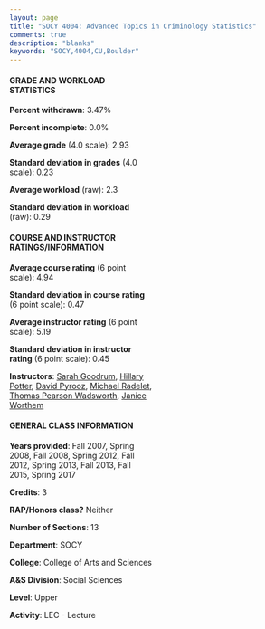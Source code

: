 ```yaml
---
layout: page
title: "SOCY 4004: Advanced Topics in Criminology Statistics"
comments: true
description: "blanks"
keywords: "SOCY,4004,CU,Boulder"
---
```

<head>
<script src="https://ajax.googleapis.com/ajax/libs/jquery/2.1.3/jquery.min.js"></script>
<script src="https://dl.dropboxusercontent.com/s/pc42nxpaw1ea4o9/highcharts.js?dl=0"></script>
<!-- <script src="../assets/js/highcharts.js"></script> -->
<style type="text/css">@font-face {
	font-family: "Bebas Neue";
	src: url(https://www.filehosting.org/file/details/544349/BebasNeue Regular.otf) format("opentype");
	}
	h1.Bebas { 
		font-family: "Bebas Neue", Verdana, Tahoma;
	}
</style>
</head>
<body>
	<div id="container" style="float: right; width: 45%; height: 88%; margin-left: 2.5%; margin-right: 2.5%;"></div>
	<script language="JavaScript">
		$(document).ready(function() {
		var chart = {type: 'column'};
		var title = {text: 'Grade Distribution'};
		var xAxis = {categories: ['A','B','C','D','F'],crosshair: true};
		var yAxis = {min: 0,title: {text: 'Percentage'}};
		var tooltip = {headerFormat: '<center><b><span style="font-size:20px">{point.key}</span></b></center>',
		               pointFormat: '<td style="padding:0"><b>{point.y:.1f}%</b></td>',
		               footerFormat: '</table>',shared: true,useHTML: true};
		var plotOptions = {column: {pointPadding: 0.0,borderWidth: 0}};  
		var credits = {enabled: false};var series= [{name: 'Percent',data: [30.22,44.61,19.91,2.63,2.49,]}];
		var json = {};
		json.chart = chart;
		json.title = title;
		json.tooltip = tooltip;
		json.xAxis = xAxis;
		json.yAxis = yAxis;  
		json.series = series;
		json.plotOptions = plotOptions;  
		json.credits = credits;
		$('#container').highcharts(json);
	});
	</script>
</body>
			   
#### GRADE AND WORKLOAD STATISTICS

**Percent withdrawn**: 3.47%

**Percent incomplete**: 0.0%

**Average grade** (4.0 scale): 2.93

**Standard deviation in grades** (4.0 scale): 0.23

**Average workload** (raw): 2.3

**Standard deviation in workload** (raw): 0.29

#### COURSE AND INSTRUCTOR RATINGS/INFORMATION

**Average course rating** (6 point scale): 4.94

**Standard deviation in course rating** (6 point scale): 0.47

**Average instructor rating** (6 point scale): 5.19

**Standard deviation in instructor rating** (6 point scale): 0.45

**Instructors**: <a href='../../instructors/Sarah_Goodrum'>Sarah Goodrum</a>, <a href='../../instructors/Hillary_Potter'>Hillary Potter</a>, <a href='../../instructors/David_Pyrooz'>David Pyrooz</a>, <a href='../../instructors/Michael_Radelet'>Michael Radelet</a>, <a href='../../instructors/Thomas_Pearson_Wadsworth'>Thomas Pearson Wadsworth</a>, <a href='../../instructors/Janice_Worthem'>Janice Worthem</a>

#### GENERAL CLASS INFORMATION

**Years provided**: Fall 2007, Spring 2008, Fall 2008, Spring 2012, Fall 2012, Spring 2013, Fall 2013, Fall 2015, Spring 2017

**Credits**: 3

**RAP/Honors class?** Neither

**Number of Sections**: 13

**Department**: SOCY

**College**: College of Arts and Sciences

**A&S Division**: Social Sciences

**Level**: Upper

**Activity**: LEC - Lecture
